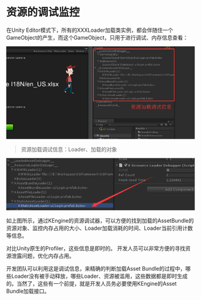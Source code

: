

# 资源的调试监控

在Unity Editor模式下，所有的XXXLoader加载类实例，都会伴随住一个GameObject的产生，而这个GameObject，只用于进行调试、内存信息查看：

![资源加载调试信息：Loader、加载的对象](../images/resource/debug-1.png)
> 资源加载调试信息：Loader、加载的对象

![每一个Loader的引用计数信息，都可以通过面板来进行实时查看](../images/resource/debug-2.png)

如上图所示，通过KEngine的资源调试器，可以方便的找到加载的AssetBundle的资源对象、监控内存占用的大小、Loader加载消耗的时间、Loader当前引用计数等信息。

对比Unity原生的Profiler，这些信息是即时的。 开发人员可以非常方便的寻找资源泄露问题，优化内存占用。

开发团队可以利用这是调试信息，来精确的判断加载Asset Bundle的过程中，哪些Loader没有被手动释放，哪些Loader、资源被滥用，这些数据都是即时生成的。当然了，这些有一个前提，就是开发人员务必要使用KEngine的Asset Bundle加载接口。
